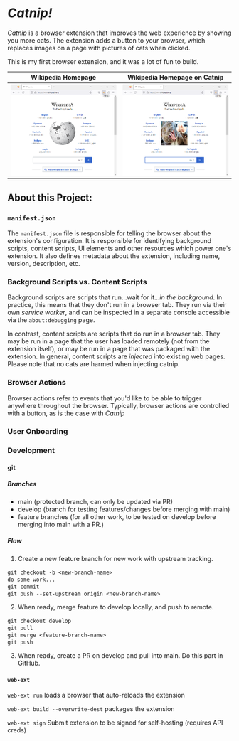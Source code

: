 # _Catnip!_

_Catnip_ is a browser extension that improves the web experience by showing you more cats. The extension adds a button to your browser, which replaces images on a page with pictures of cats when clicked.

This is my first browser extension, and it was a lot of fun to build.


Wikipedia Homepage  |  Wikipedia Homepage on Catnip
:-------------------------:|:-------------------------:
<img src="https://raw.githubusercontent.com/tal-z/catnip/main/readme_pics/wikipedia.PNG" alt="Wikipedia Homepage"> | <img src="https://raw.githubusercontent.com/tal-z/catnip/main/readme_pics/wikipedia_on_catnip.PNG" alt="Wikipedia Homepage">

## About this Project:

### `manifest.json`
The `manifest.json` file is responsible for telling the browser about the extension's configuration. It is responsible for identifying background scripts, content scripts, UI elements and other resources which power one's extension. It also defines metadata about the extension, including name, version, description, etc.

### Background Scripts vs. Content Scripts
Background scripts are scripts that run...wait for it..._in the background_. In practice, this means that they don't run in a browser tab. They run via their own _service worker_, and can be inspected in a separate console accessible via the `about:debugging` page.

In contrast, content scripts are scripts that do run in a browser tab. They may be run in a page that the user has loaded remotely (not from the extension itself), or may be run in a page that was packaged with the extension. In general, content scripts are _injected_ into existing web pages. Please note that no cats are harmed when injecting catnip.

### Browser Actions
Browser actions refer to events that you'd like to be able to trigger anywhere throughout the browser. Typically, browser actions are controlled with a button, as is the case with _Catnip_

### User Onboarding


### Development

#### git
##### Branches
 - main (protected branch, can only be updated via PR)
 - develop (branch for testing features/changes before merging with main)
 - feature branches (for all other work, to be tested on develop before merging into main with a PR.)

##### Flow
1. Create a new feature branch for new work with upstream tracking.
```
git checkout -b <new-branch-name>
do some work...
git commit
git push --set-upstream origin <new-branch-name>
```

2. When ready, merge feature to develop locally, and push to remote.
```
git checkout develop
git pull
git merge <feature-branch-name>
git push
```

3. When ready, create a PR on develop and pull into main. Do this part in GitHub.

#### `web-ext`

`web-ext run` loads a browser that auto-reloads the extension

`web-ext build --overwrite-dest` packages the extension

`web-ext sign` Submit extension to be signed for self-hosting (requires API creds)